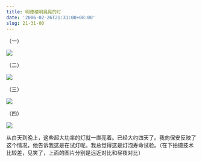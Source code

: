 ```yaml
---
title: 明德楼明晃晃的灯
date: '2006-02-26T21:31:00+08:00'
slug: 21-31-00
---
```


（一）

![](https://db.yihui.org/hexun/b_96AEB531D0A4B366.jpg)

（二）

![](https://db.yihui.org/hexun/b_A67B910EDA678D5A.jpg)

（三）

![](https://db.yihui.org/hexun/b_8166A8F80AE4865E.jpg)

（四）

![](https://db.yihui.org/hexun/b_8D4C589C774EB76B.jpg)

从白天到晚上，这些超大功率的灯就一直亮着。已经大约四天了。我向保安反映了这个情况，他告诉我这是在试灯呢。我总觉得这是灯泡寿命试验。（在下拍摄技术比较差，见笑了，上面的图片分别是远近对比和昼夜对比）
